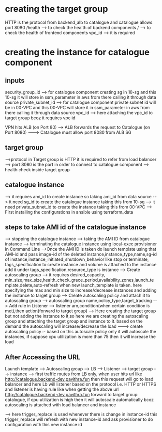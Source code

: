 # creating the target group
HTTP is the protocol from backend_alb to catalogue and catalogue allows port 8080
/health --> to check the health of backend components
/ --> to check the health of frontend components
vpc_id --> it is required


# creating the instance for catalogue component
## inputs 
security_group_id --> for catalogue component creating sg in 10-sg and this 10-sg it will store in ssm_parameter in aws from there calling it through data source
private_subnet_id --> for catalogue component private subnet id will be in 00-VPC and this 00-VPC will store it in ssm_parameter in aws from there calling it through data source
vpc_id --> here attaching the vpc_id to target group bcoz it requires vpc id

VPN hits ALB (on Port 80) --> ALB forwards the request to Catalogue (on Port 8080) ---> Catalogue must allow port 8080 from ALB SG

## target group
-->protocol in Target group is HTTP it is required to refer from load balancer
--> port 8080 is the port in order to connect to catalogue component
--> health check inside target group 

## catalogue instance
--> it requires ami_id to create instance so taking ami_id from data source
--> it need sg_id to create the catalogue instance taking this from 10-sg
--> it need private_subnet_id to create the instance taking this from 00-VPC
--> First installing the configurations in ansible using terraform_data

## steps to take AMI id of the catalogue instance
--> stopping the catalogue instance
--> taking the AMI ID from catalogue instance
--> terminating the catalogue instance using local-exec provisioner in Command Line 
-->Once the AMI ID is taken do launch template using that AMI-id and pass image-id of the deleted instance,instance_type,name,sg-id of instance,instance_initiated_shutdown_behavior like stop or terminate, tags_specification to create instance and volume is attached to the instance add it under tags_specification,resource_type is instance
--> Create autoscaling group --> it requires desired_capacity, min_size,max_size,health_check_grace_period,availability_zones,launch_template,delete,auto-refresh when new launch_template is taken. here specifying the max and min size to increase/decrease instances and adding the instance to target group
--> Create autoscaling policy and attach it to autoscaling group --> autoscaling group name,policy_type,target_tracking
--> Add rule in Listener --> listener arn,condition(when certain condition is met),then action(forward to target group)
--> Here creating the target group but not adding the instance to it,so here we are creating the autoscaling group and attaching the target group and instance to it. based on the demand the autoscaling will increase/decrease the load
---> create autoscaling policy :- based on this autoscale policy only it will autoscale the instances, if suppose cpu utilization is more than 75 then it will increase the load



## After Accessing the URL
Launch template --> Autoscaling group --> LB --> Listener --> target group --> instance
--> first traffic routes from LB only, when user hits url like http://catalogue.backend-dev.pavithra.fun then this request will go to load balancer and here Lb will listener based on the protocol i.e. HTTP or HTTPS and listener is having rule like when getting the above url http://catalogue.backend-dev.pavithra.fun forward to target group catalogue, if cpu utilization is high then it will autoscale automatically bcoz autoscaling is attached with load balancer and instance


--> here trigger_replace is used whenever there is change in instance-id this trigger_replace will refresh with new instance-id and ask provisioner to do configuration with this new instance id 
